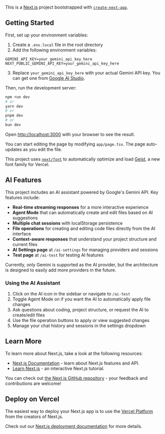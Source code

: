 This is a [Next.js](https://nextjs.org) project bootstrapped with [`create-next-app`](https://nextjs.org/docs/app/api-reference/cli/create-next-app).

## Getting Started

First, set up your environment variables:

1. Create a `.env.local` file in the root directory
2. Add the following environment variables:
```
GEMINI_API_KEY=your_gemini_api_key_here
NEXT_PUBLIC_GEMINI_API_KEY=your_gemini_api_key_here
```
3. Replace `your_gemini_api_key_here` with your actual Gemini API key. You can get one from [Google AI Studio](https://makersuite.google.com/app/apikey).

Then, run the development server:

```bash
npm run dev
# or
yarn dev
# or
pnpm dev
# or
bun dev
```

Open [http://localhost:3000](http://localhost:3000) with your browser to see the result.

You can start editing the page by modifying `app/page.tsx`. The page auto-updates as you edit the file.

This project uses [`next/font`](https://nextjs.org/docs/app/building-your-application/optimizing/fonts) to automatically optimize and load [Geist](https://vercel.com/font), a new font family for Vercel.

## AI Features

This project includes an AI assistant powered by Google's Gemini API. Key features include:

- **Real-time streaming responses** for a more interactive experience
- **Agent Mode** that can automatically create and edit files based on AI suggestions
- **Multiple chat sessions** with localStorage persistence
- **File operations** for creating and editing code files directly from the AI interface
- **Context-aware responses** that understand your project structure and current files
- **AI Settings page** at `/ai-settings` for managing providers and sessions
- **Test page** at `/ai-test` for testing AI features

Currently, only Gemini is supported as the AI provider, but the architecture is designed to easily add more providers in the future.

### Using the AI Assistant

1. Click on the AI icon in the sidebar or navigate to `/ai-test`
2. Toggle Agent Mode on if you want the AI to automatically apply file changes
3. Ask questions about coding, project structure, or request the AI to create/edit files
4. Use the file operation buttons to apply or view suggested changes
5. Manage your chat history and sessions in the settings dropdown

## Learn More

To learn more about Next.js, take a look at the following resources:

- [Next.js Documentation](https://nextjs.org/docs) - learn about Next.js features and API.
- [Learn Next.js](https://nextjs.org/learn) - an interactive Next.js tutorial.

You can check out [the Next.js GitHub repository](https://github.com/vercel/next.js) - your feedback and contributions are welcome!

## Deploy on Vercel

The easiest way to deploy your Next.js app is to use the [Vercel Platform](https://vercel.com/new?utm_medium=default-template&filter=next.js&utm_source=create-next-app&utm_campaign=create-next-app-readme) from the creators of Next.js.

Check out our [Next.js deployment documentation](https://nextjs.org/docs/app/building-your-application/deploying) for more details.
